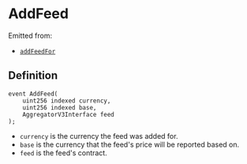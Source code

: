 # AddFeed

Emitted from:

* [`addFeedFor`](../write/addfeed.md)

## Definition

```solidity
event AddFeed(
    uint256 indexed currency,
    uint256 indexed base,
    AggregatorV3Interface feed
);
```

* `currency` is the currency the feed was added for.
* `base` is the currency that the feed's price will be reported based on.
* `feed` is the feed's contract.
